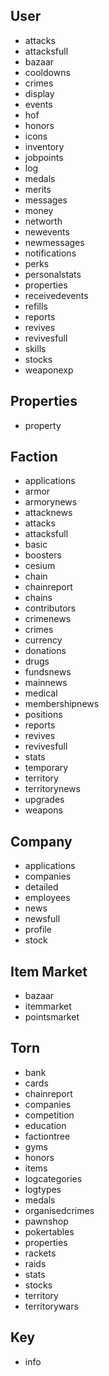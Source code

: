 ## User

- attacks
- attacksfull
- bazaar
- cooldowns
- crimes
- display
- events
- hof
- honors
- icons
- inventory
- jobpoints
- log
- medals
- merits
- messages
- money
- networth
- newevents
- newmessages
- notifications
- perks
- personalstats
- properties
- receivedevents
- refills
- reports
- revives
- revivesfull
- skills
- stocks
- weaponexp

## Properties

- property

## Faction

- applications
- armor
- armorynews
- attacknews
- attacks
- attacksfull
- basic
- boosters
- cesium
- chain
- chainreport
- chains
- contributors
- crimenews
- crimes
- currency
- donations
- drugs
- fundsnews
- mainnews
- medical
- membershipnews
- positions
- reports
- revives
- revivesfull
- stats
- temporary
- territory
- territorynews
- upgrades
- weapons

## Company

- applications
- companies
- detailed
- employees
- news
- newsfull
- profile
- stock

## Item Market

- bazaar
- itemmarket
- pointsmarket

## Torn

- bank
- cards
- chainreport
- companies
- competition
- education
- factiontree
- gyms
- honors
- items
- logcategories
- logtypes
- medals
- organisedcrimes
- pawnshop
- pokertables
- properties
- rackets
- raids
- stats
- stocks
- territory
- territorywars

## Key

- info